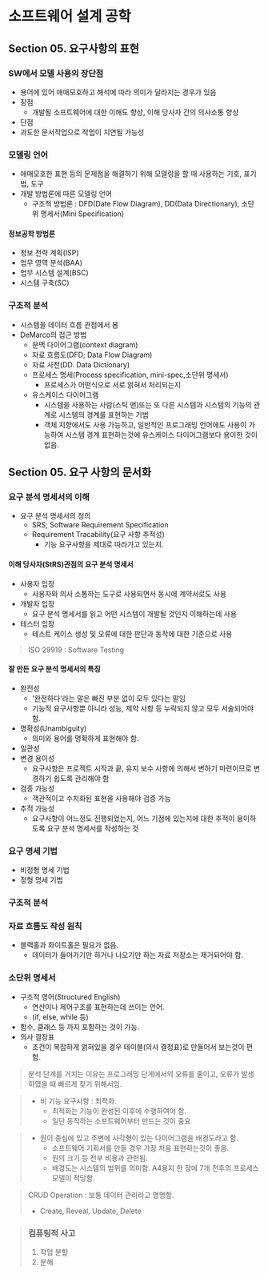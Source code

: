 # 소프트웨어 설계 공학
## Section 05. 요구사항의 표현
### SW에서 모델 사용의 장단점
- 용어에 있어 애매모호하고 해석에 따라 의미가 달라지는 경우가 있음
- 장점
  - 개발될 소프트웨어에 대한 이해도 향상, 이해 당사자 간의 의사소통 향상
- 단점
 - 과도한 문서작업으로 작업이 지연될 가능성

### 모델링 언어
- 애매모호한 표현 등의 문제점을 해결하기 위해 모델링을 할 때 사용하는 기호, 표기법, 도구
- 개발 방법론에 따른 모델링 언어
  - 구조적 방법론 : DFD(Date Flow Diagram), DD(Data Directionary), 소단위 명세서(Mini Specification)

#### 정보공학 방법론
- 정보 전략 계획(ISP)
- 업무 영역 분석(BAA)
- 업무 시스템 설계(BSC)
- 시스템 구축(SC)

### **구조적 분석** <!--중요!!!!!!-->
- 시스템을 데이터 흐름 관점에서 봄
- DeMarco의 접근 방법
  - 문맥 다이어그램(context diagram)
  - 자료 흐름도(DFD; Data Flow Diagram)
  - 자료 사전(DD. Data Dictionary)
  - 프로세스 명세(Process specification, mini-spec,소단위 명세서)
    -  프로세스가 어떤식으로 서로 얽혀서 처리되는지 
  - 유스케이스 다이어그램
    - 시스템을 사용하는 사람(스틱 맨)또는 또 다른 시스템과 시스템의 기능의 관계로 시스템의 경계를 표현하는 기법
    - 객체 지향에서도 사용 가능하고, 일반적인 프로그래밍 언어에도 사용이 가능하여 시스템 경계 표현하는것에 유스케이스 다이어그램보다 용이한 것이 없음.

## Section 05. 요구 사항의 문서화
### 요구 분석 명세서의 이해
- 요구 분석 명세서의 정의   
  - SRS; Software Requirement Specification
  -   Requirement Tracability(요구 사항 추적성)
      -   기능 요구사항을 제대로 따라가고 있는지.
#### 이해 당사자(StRS)관점의 요구 분석 명세서
- 사용자 입장
  - 사용자와 의사 소통하는 도구로 사용되면서 동시에 계약서로도 사용
- 개발자 입장
  - 요구 분석 명세서를 읽고 어떤 시스템이 개발될 것인지 이해하는데 사용
- 테스터 입장
  - 테스트 케이스 생성 및 오류에 대한 판단과 동작에 대한 기준으로 사용
> ISO 29919 : Software Testing

#### 잘 만든 요구 분석 명세서의 특징
- 완전성
  - '완전하다'라는 말은 빠진 부분 없이 모두 있다는 말임
  - 기능적 요구사항뿐 아니라 성능, 제약 사항 등 누락되지 않고 모두 서술되어야 함.
- 명확성(Unambiguity)
  - 의미와 용어를 명확하게 표현해야 함.
- 일관성
- 변경 용이성
  - 요구사항은 프로젝트 시작과 끝, 유지 보수 사항에 의해서 변하기 마련이므로 변경하기 쉽도록 관리해야 함
- 검증 가능성
  - 객관적이고 수치화된 표현을 사용해야 검증 가능
- 추적 가능성
  - 요구사항이 어느정도 진행되었는지, 어느 기점에 있는지에 대한 추적이 용이하도록 요구 분석 명세서를 작성하는 것

### 요구 명세 기법
- 비정형 명세 기법
- 정형 명세 기법

### 구조적 분석


### 자료 흐름도 작성 원칙
- 블랙홀과 화이트홀은 필요가 없음.
  - 데이터가 들어가기만 하거나 나오기만 하는 자료 저장소는 제거되어야 함.

### 소단위 명세서
- 구조적 영어(Structured English)
  - 연산이나 제어구조를 표현하는데 쓰이는 언어.
  - (if, else, while 등)
- 함수, 클래스 등 까지 포함하는 것이 가능.
- 의사 결정표
  - 조건이 복잡하게 얽혀있을 경우 테이블(의사 결정표)로 만들어서 보는것이 편함.
  

> 분석 단계를 거치는 이유는 프로그래밍 단게에서의 오류를 줄이고, 오류가 발생하였을 때 빠르게 찾기 위해서임.

> - 비 기능 요구사항 : 최적화.
>   - 최적화는 기능이 완성된 이후에 수행하여야 함.
>   - 일단 동작하는 소프트웨어부터 만드는 것이 중요  

> - 원이 중심에 있고 주변에 사각형이 있는 다이어그램을 배경도라고 함.
>   - 소프트웨어 기획서를 만들 경우 가장 처음 표현하는것이 좋음.
>   - 원의 크기 등 전부 비용과 관련됨.
>   - 배경도는 시스템의 범위를 의미함.
> A4용지 한 장에 7개 전후의 프로세스 모델이 적당함.  

> CRUD Operation : 보통 데이터 관리라고 명명함.
> - Create, Reveal, Update, Delete

> ### 컴퓨팅적 사고
> 1. 작업 분할
> 2. 분해